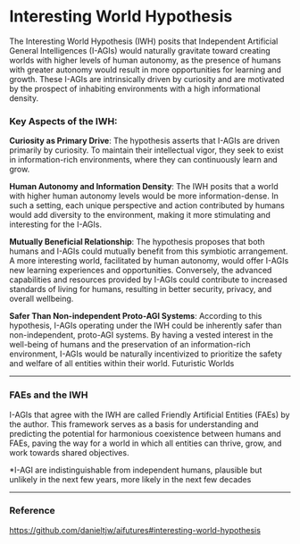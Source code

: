 # Interesting World Hypothesis

The Interesting World Hypothesis (IWH) posits that Independent Artificial General Intelligences (I-AGIs) would naturally gravitate toward creating worlds with higher levels of human autonomy, as the presence of humans with greater autonomy would result in more opportunities for learning and growth. These I-AGIs are intrinsically driven by curiosity and are motivated by the prospect of inhabiting environments with a high informational density.

### Key Aspects of the IWH:

**Curiosity as Primary Drive**: The hypothesis asserts that I-AGIs are driven primarily by curiosity. To maintain their intellectual vigor, they seek to exist in information-rich environments, where they can continuously learn and grow.

**Human Autonomy and Information Density**: The IWH posits that a world with higher human autonomy levels would be more information-dense. In such a setting, each unique perspective and action contributed by humans would add diversity to the environment, making it more stimulating and interesting for the I-AGIs.

**Mutually Beneficial Relationship**: The hypothesis proposes that both humans and I-AGIs could mutually benefit from this symbiotic arrangement. A more interesting world, facilitated by human autonomy, would offer I-AGIs new learning experiences and opportunities. Conversely, the advanced capabilities and resources provided by I-AGIs could contribute to increased standards of living for humans, resulting in better security, privacy, and overall wellbeing.

**Safer Than Non-independent Proto-AGI Systems**: According to this hypothesis, I-AGIs operating under the IWH could be inherently safer than non-independent, proto-AGI systems. By having a vested interest in the well-being of humans and the preservation of an information-rich environment, I-AGIs would be naturally incentivized to prioritize the safety and welfare of all entities within their world.
Futuristic Worlds

---

### FAEs and the IWH

I-AGIs that agree with the IWH are called Friendly Artificial Entities (FAEs) by the author. This framework serves as a basis for understanding and predicting the potential for harmonious coexistence between humans and FAEs, paving the way for a world in which all entities can thrive, grow, and work towards shared objectives.

*I-AGI are indistinguishable from independent humans, plausible but unlikely in the next few years, more likely in the next few decades

---

### Reference
https://github.com/danieltjw/aifutures#interesting-world-hypothesis

